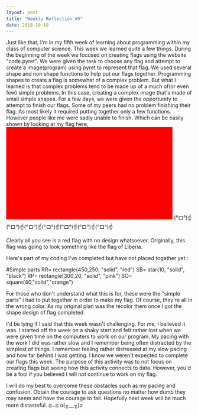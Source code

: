 ```yaml
---
layout: post
title: "Weekly Reflection #5"
date: 2018-10-19
---
```

Just like that, I'm in my fifth week of learning about programming within my class of computer science. This week we learned quite a few things. During the beginning of the week we focused on creating flags using the website "code.pyret". We were given the task to choose any flag and attempt to create a image(program) using pyret to represent that flag. We  used several shape and non shape functions to help put our flags together. Programming shapes to create a flag is somewhat of a complex problem. But what I learned is that complex problems tend to be made up of a much of(or even few) simple problems. In this case, creating a complex image that's made of small simple shapes. For a few days, we were given the opportunity to attempt to finish our flags. Some of my peers had no problem finishing their flag. As most likely it required putting together only a few functions. However people like me were sadly unable to finish. Which can be easily shown by looking at my flag here, 
![GitHub Logo](/images/download.png)
(°ロ°)☝(°ロ°)☝(°ロ°)☝(°ロ°)☝(°ロ°)☝(°ロ°)☝(°ロ°)☝

Clearly all you see is a red flag with no design whatsoever. Originally, this flag was going to look something like the flag of Liberia. 

Here's part of my coding I've completed but have not placed together yet : 

#Simple parts 
RR= rectangle(450,250, "solid", "red")
SB= star(10, "solid", "black")
RP= rectangle(300,20, "solid", "pink")
SO= square(40,"solid","orange")

For those who don't understand what this is for, these were the "simple parts" i had to put together in order to make my flag. Of course, they're all in the wrong color. As my original plan was the recolor them once I got the shape design of flag completed. 

I'd be lying if I said that this week wasn't challenging. For me, I believed it was. I started off the week on a shaky start and felt rather lost when we were given time on the computers to work on our program. My pacing with the work I did was rather slow and I remember being often distracted by the simplest of things. I remember feeling rather distressed at my slow pacing and how far behind I was getting. I know we weren't expected to complete our flags this week. The purpose of this activity was to not focus on creating flags but seeing how this activity connects to data. However, you'd be a fool if you believed I will not continue to work on my flag.

I will do my best to overcome these obstacles such as my pacing and confusion. Obtain the courage to ask questions no matter how dumb they may seem and have the courage to fail. Hopefully next week will be much more distasteful. ಥ⌣ಥ o(╥﹏╥)o

